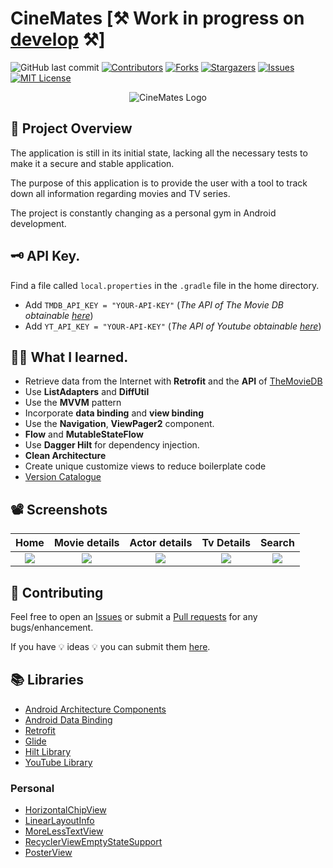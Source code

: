 

<!-- PROJECT SHIELDS -->
<!--
*** I'm using markdown "reference style" links for readability.
*** Reference links are enclosed in brackets [ ] instead of parentheses ( ).
*** See the bottom of this document for the declaration of the reference variables
*** for contributors-url, forks-url, etc. This is an optional, concise syntax you may use.
-->

# CineMates [⚒ Work in progress on [develop](https://github.com/iamantoniodinuzzo/CineMates/tree/develop) ⚒]
![GitHub last commit][last-commit-shield]
[![Contributors][contributors-shield]][contributors-url]
[![Forks][forks-shield]][forks-url]
[![Stargazers][stars-shield]][stars-url]
[![Issues][issues-shield]][issues-url]
[![MIT License][license-shield]][license-url]

<p align="center">
  <img src="https://github.com/Indisparte/CineMates/blob/main/assets/logo.png?raw=true" alt="CineMates Logo"/>
</p>

## 🔎 Project Overview
The application is still in its initial state, lacking all the necessary tests to make it a secure and stable application.

The purpose of this application is to provide the user with a tool to track down all information regarding movies and TV series.

The project is constantly changing as a personal gym in Android development.

## 🗝 API Key.
Find a file called `local.properties` in the `.gradle` file in the home directory.

- Add `TMDB_API_KEY = "YOUR-API-KEY"` (*The API of The Movie DB obtainable [here](https://www.themoviedb.org/?language=en)*)
- Add `YT_API_KEY = "YOUR-API-KEY"` (*The API of Youtube obtainable [here](https://console.cloud.google.com/apis/dashboard)*)

## 👨‍💻 What I learned.
- Retrieve data from the Internet with **Retrofit** and the **API** of [TheMovieDB](https://developers.themoviedb.org/3/getting-started)
- Use **ListAdapters** and **DiffUtil**
- Use the **MVVM** pattern
- Incorporate **data binding** and **view binding**
- Use the **Navigation**, **ViewPager2**  component.
- **Flow** and **MutableStateFlow**
- Use **Dagger Hilt** for dependency injection.
- **Clean Architecture**
- Create unique customize views to reduce boilerplate code
- [Version Catalogue](https://developer.android.com/build/migrate-to-catalogs)
## 📽 Screenshots

**Home** | **Movie details** | **Actor details** | **Tv Details** | **Search** |
:-----------------------------:|:-----------------------------:|:-----------------------------:|:-----------------------------:|:-----------------------------:
![](https://github.com/Indisparte/CineMates/blob/main/assets/Gif/home.png) | ![](https://github.com/Indisparte/CineMates/blob/main/assets/Gif/movie_details.png) | ![](https://github.com/Indisparte/CineMates/blob/main/assets/Gif/actor_details.png) | ![](https://github.com/Indisparte/CineMates/blob/main/assets/Gif/tv_details.png)| ![](https://github.com/Indisparte/CineMates/blob/main/assets/Gif/search.png) 


## 🤝 Contributing 
Feel free to open an [Issues](https://github.com/Indisparte/CineMates/issues) or submit a [Pull requests](https://github.com/Indisparte/CineMates/pulls) for any bugs/enhancement.

If you have 💡 ideas 💡 you can submit them [here](https://github.com/Indisparte/CineMates/discussions/categories/ideas).

## 📚 Libraries
- [Android Architecture Components](https://developer.android.com/topic/libraries/architecture/) 
- [Android Data Binding](https://developer.android.com/topic/libraries/data-binding/)
- [Retrofit](http://square.github.io/retrofit/)
- [Glide](https://github.com/bumptech/glide) 
- [Hilt Library](https://developer.android.com/training/dependency-injection/hilt-android)
- [YouTube Library](https://developers.google.com/youtube/android/player)
### Personal
- [HorizontalChipView](https://github.com/Indisparte/CineMates/blob/develop/HorizontalChipView/README.md)
- [LinearLayoutInfo](https://github.com/Indisparte/CineMates/blob/develop/LinearLayoutInfo/README.md)
- [MoreLessTextView](https://github.com/Indisparte/CineMates/blob/develop/MoreLessTextView/README.md)
- [RecyclerViewEmptyStateSupport](https://github.com/Indisparte/CineMates/blob/develop/RecyclerViewEmptyStateSupport/README.md)
- [PosterView](https://github.com/Indisparte/CineMates/blob/develop/PosterView/README.md)

<!-- MARKDOWN LINKS & IMAGES -->
<!-- https://www.markdownguide.org/basic-syntax/#reference-style-links -->
[contributors-shield]: https://img.shields.io/github/contributors/Indisparte/CineMates.svg?style=for-the-badge
[contributors-url]: https://github.com/Indisparte/CineMates/graphs/contributors
[forks-shield]: https://img.shields.io/github/forks/Indisparte/CineMates.svg?style=for-the-badge
[forks-url]: https://github.com/Indisparte/CineMates/network/members
[stars-shield]: https://img.shields.io/github/stars/Indisparte/CineMates.svg?style=for-the-badge
[stars-url]: https://github.com/Indisparte/CineMates/stargazers
[issues-shield]: https://img.shields.io/github/issues/Indisparte/CineMates.svg?style=for-the-badge
[issues-url]: https://github.com/Indisparte/CineMates/issues
[license-shield]: https://img.shields.io/github/license/Indisparte/CineMates.svg?style=for-the-badge
[license-url]: https://github.com/Indisparte/CineMates/blob/main/LICENSE.txt
[last-commit-shield]: https://img.shields.io/github/last-commit/Indisparte/CineMates.svg?style=for-the-badge
